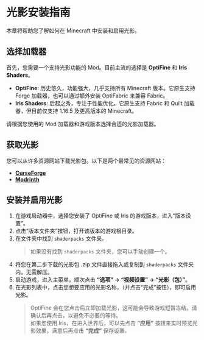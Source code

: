 # 光影安装指南

本章将帮助您了解如何在 Minecraft 中安装和启用光影。

## 选择加载器

首先，您需要一个支持光影功能的 Mod。目前主流的选择是 **OptiFine** 和 **Iris Shaders**。

- **OptiFine**: 历史悠久，功能强大，几乎支持所有 Minecraft 版本。它原生支持 Forge 加载器，也可以通过额外安装 OptiFabric 来兼容 Fabric。
- **Iris Shaders**: 后起之秀，专注于性能优化。它原生支持 Fabric 和 Quilt 加载器，但目前仅支持 1.16.5 及更高版本的 Minecraft。

请根据您使用的 Mod 加载器和游戏版本选择合适的光影加载器。

## 获取光影

您可以从许多资源网站下载光影包。以下是两个最常见的资源网站：

- [**CurseForge**](https://www.curseforge.com/minecraft/search?class=shaders)
- [**Modrinth**](https://modrinth.com/shaders)

## 安装并启用光影

1. 在游戏启动器中，选择您安装了 OptiFine 或 Iris 的游戏版本，进入“版本设置”。
2. 点击“版本文件夹”按钮，打开该版本的游戏根目录。
3. 在文件夹中找到 `shaderpacks` 文件夹。
   > 如果没有找到 `shaderpacks` 文件夹，您可以手动创建一个。
4. 将您在第二步下载的光影包 .zip 文件直接拖入或复制到 `shaderpacks` 文件夹内。无需解压。
5. 启动游戏，进入主菜单，顺次点击 **“选项” → “视频设置” → “光影（包）”**。
6. 在光影列表中，点击您想要应用的光影名称，（并点击“完成”按钮），即可启用光影。
   > OptiFine 会在您点击后立即加载光影，这可能会导致游戏短暂冻结。请确认后再点击，以避免不必要的等待。  
   > 如果您使用 Iris，在进入世界后，可以先点击 **“应用”** 按钮来实时预览光影效果，满意后再点击 **“完成”** 保存设置。
